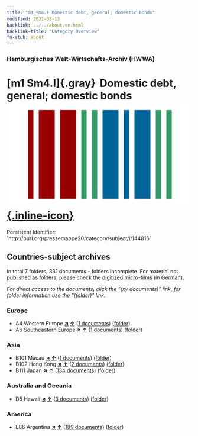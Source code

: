 ```yaml
---
title: "m1 Sm4.I Domestic debt, general; domestic bonds"
modified: 2021-03-13
backlink: ../../about.en.html
backlink-title: "Category Overview"
fn-stub: about
---
```


### Hamburgisches Welt-Wirtschafts-Archiv (HWWA)

# [m1 Sm4.I]{.gray}&#8201; Domestic debt, general; domestic bonds &#160; [![Wikidata](/images/Wikidata-logo.svg "Wikidata"){.inline-icon}](http://www.wikidata.org/entity/Q104700284)

<div class="hint">Persistent Identifier: `http://purl.org/pressemappe20/category/subject/i/144816`</div>







## Countries-subject archives





In total 7 folders, 331 documents - folders incomplete.
For material not published as folders, please check the [digitized micro-films](/film/h1_sh.de.html) (in German).

_For direct access to the documents, click the "(xy documents)" link, for folder information use the "(folder)" link._



### Europe

- A4 Western Europe [**&nearr;**](../../../geo/i/140897/about.en.html "Western Europe (all folders)") [**&uarr;**](../../../geo/about.en.html#A4 "Country category system") (<a href="https://pm20.zbw.eu/iiifview/folder/sh/140897,144816" title="about: Western Europe : Domestic debt, general; domestic bonds" target="_blank">1 documents</a>) ([folder](../../../../folder/sh/1408xx/140897/1448xx/144816/about.en.html))
- A6 Southeastern Europe [**&nearr;**](../../../geo/i/140900/about.en.html "Southeastern Europe (all folders)") [**&uarr;**](../../../geo/about.en.html#A6 "Country category system") (<a href="https://pm20.zbw.eu/iiifview/folder/sh/140900,144816" title="about: Southeastern Europe : Domestic debt, general; domestic bonds" target="_blank">1 documents</a>) ([folder](../../../../folder/sh/1409xx/140900/1448xx/144816/about.en.html))

### Asia

- B101 Macau [**&nearr;**](../../../geo/i/141267/about.en.html "Macau (all folders)") [**&uarr;**](../../../geo/about.en.html#B101 "Country category system") (<a href="https://pm20.zbw.eu/iiifview/folder/sh/141267,144816" title="about: Macau : Domestic debt, general; domestic bonds" target="_blank">1 documents</a>) ([folder](../../../../folder/sh/1412xx/141267/1448xx/144816/about.en.html))
- B102 Hong Kong [**&nearr;**](../../../geo/i/141268/about.en.html "Hong Kong (all folders)") [**&uarr;**](../../../geo/about.en.html#B102 "Country category system") (<a href="https://pm20.zbw.eu/iiifview/folder/sh/141268,144816" title="about: Hong Kong : Domestic debt, general; domestic bonds" target="_blank">2 documents</a>) ([folder](../../../../folder/sh/1412xx/141268/1448xx/144816/about.en.html))
- B111 Japan [**&nearr;**](../../../geo/i/141272/about.en.html "Japan (all folders)") [**&uarr;**](../../../geo/about.en.html#B111 "Country category system") (<a href="https://pm20.zbw.eu/iiifview/folder/sh/141272,144816" title="about: Japan : Domestic debt, general; domestic bonds" target="_blank">134 documents</a>) ([folder](../../../../folder/sh/1412xx/141272/1448xx/144816/about.en.html))

### Australia and Oceania

- D5 Hawaii [**&nearr;**](../../../geo/i/141595/about.en.html "Hawaii (all folders)") [**&uarr;**](../../../geo/about.en.html#D5 "Country category system") (<a href="https://pm20.zbw.eu/iiifview/folder/sh/141595,144816" title="about: Hawaii : Domestic debt, general; domestic bonds" target="_blank">3 documents</a>) ([folder](../../../../folder/sh/1415xx/141595/1448xx/144816/about.en.html))

### America

- E86 Argentina [**&nearr;**](../../../geo/i/141692/about.en.html "Argentina (all folders)") [**&uarr;**](../../../geo/about.en.html#E86 "Country category system") (<a href="https://pm20.zbw.eu/iiifview/folder/sh/141692,144816" title="about: Argentina : Domestic debt, general; domestic bonds" target="_blank">189 documents</a>) ([folder](../../../../folder/sh/1416xx/141692/1448xx/144816/about.en.html))








